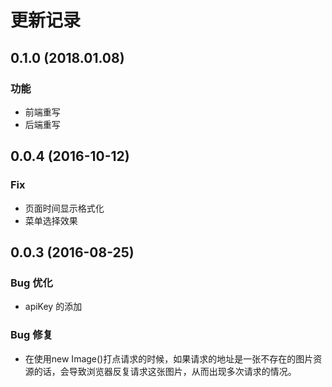 更新记录
======

0.1.0 (2018.01.08)
------------------

### 功能
- 前端重写
- 后端重写

0.0.4 (2016-10-12)
------------------

### Fix
- 页面时间显示格式化
- 菜单选择效果

0.0.3 (2016-08-25)
------------------

### Bug 优化
- apiKey 的添加

### Bug 修复
- 在使用new Image()打点请求的时候，如果请求的地址是一张不存在的图片资源的话，会导致浏览器反复请求这张图片，从而出现多次请求的情况。
